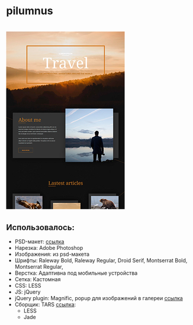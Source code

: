 # pilumnus

# ![template folio-free](https://raw.githubusercontent.com/kopo4eweb/pilumnus/master/screen.jpg)

## Использовалось:

+ PSD-макет: [ссылка](https://symu.co/freebies/templates-4/pilumnus-psd-template-6/)
+ Нарезка: Adobe Photoshop
+ Изображения: из psd-макета
+ Шрифты: Raleway Bold, Raleway Regular, Droid Serif, Montserrat Bold, Montserrat Regular, 
+ Верстка: Адаптивна под мобильные устройства
+ Сетка: Кастомная
+ CSS: LESS
+ JS: jQuery
+ jQuery plugin: Magnific, popup для изображений в галереи [ссылка](http://dimsemenov.com/plugins/magnific-popup/)
+ Сборщик: TARS [ссылка](https://github.com/tars/tars-cli):
    + LESS
    + Jade
